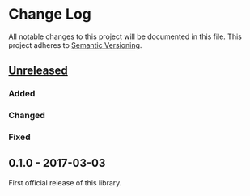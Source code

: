 # Change Log
All notable changes to this project will be documented in this file.
This project adheres to [Semantic Versioning](http://semver.org/).

## [Unreleased]
### Added
### Changed
### Fixed

## 0.1.0 - 2017-03-03
First official release of this library.

[Unreleased]: https://github.com/dreamfactorysoftware/df-notification/compare/0.1.0...HEAD
